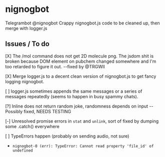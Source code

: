# nignogbot

Telegrambot @nignogbot
Crappy nignogbot.js code to be cleaned up, then merge with logger.js 

## Issues / To do

[X] The /mol command does not get 2D molecule png. The jsdom shit is broken because DOM element on pubchem changed somewhere and I'm too retarded to figure it out.
--fixed by @TRGWII
    
[X] Merge logger.js to a decent clean version of nignogbot.js to get fancy logging nignogbot.

[ ] logger.js sometimes appends the same messages or a series of messages repeatedly (seems to happen in busy spammy chats).

[?] Inline does not return random joke, randomness depends on input -- Possibly fixed, NEEDS TESTING

[-] Unresolved promise errors in `stat` and `unlink`, sort of fixed by dumping some .catch() everywhere

[ ] TypeErrors happen (probably on sending audio, not sure)
-    `nignogbot-0 (err): TypeError: Cannot read property 'file_id' of undefined`
